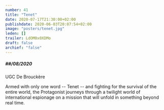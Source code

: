 ```yaml
---
number: 41
title: "Tenet"
date: 2020-07-17T21:30:00+02:00
publishdate: 2020-06-03T20:07:54+02:00
image: "posters/tenet.jpg"
leden: []
trailer: LdOM0x0XDMo
draft: false
archief: "false"
---
```


##### ##/08/2020

UGC De Brouckère

Armed with only one word -- Tenet -- and fighting for the survival of the entire
world, the Protagonist journeys through a twilight world of international
espionage on a mission that will unfold in something beyond real time.
<!--more-->
